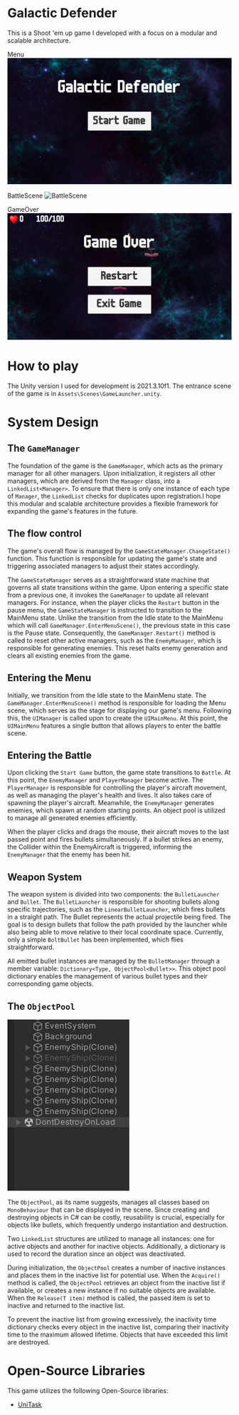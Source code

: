 # Galactic Defender

This is a Shoot 'em up game I developed with a focus on a modular and scalable architecture.

Menu
![Menu](READMEResources/Menu.png)

BattleScene
![BattleScene](READMEResources/BattleScene.png)

GameOver
![GameOver](READMEResources/GameOver.png)

# How to play

The Unity version I used for development is 2021.3.10f1.
The entrance scene of the game is in `Assets\Scenes\GameLauncher.unity`.

# System Design

## The `GameManager`

The foundation of the game is the `GameManager`, which acts as the primary manager for all other managers. Upon initialization, it registers all other managers, which are derived from the `Manager` class, into a `LinkedList<Manager>`. To ensure that there is only one instance of each type of `Manager`, the `LinkedList` checks for duplicates upon registration.I hope this modular and scalable architecture provides a flexible framework for expanding the game's features in the future.

## The flow control

The game's overall flow is managed by the `GameStateManager.ChangeState()` function. This function is responsible for updating the game's state and triggering associated managers to adjust their states accordingly.

The `GameStateManager` serves as a straightforward state machine that governs all state transitions within the game. Upon entering a specific state from a previous one, it invokes the `GameManager` to update all relevant managers. For instance, when the player clicks the `Restart` button in the pause menu, the `GameStateManager` is instructed to transition to the MainMenu state. Unlike the transition from the Idle state to the MainMenu which will call `GameManager.EnterMenuScene()`, the previous state in this case is the Pause state. Consequently, the `GameManager.Restart()` method is called to reset other active managers, such as the `EnemyManager`, which is responsible for generating enemies. This reset halts enemy generation and clears all existing enemies from the game.

## Entering the Menu

Initially, we transition from the Idle state to the MainMenu state. The `GameManager.EnterMenuScene()` method is responsible for loading the Menu scene, which serves as the stage for displaying our game's menu. Following this, the `UIManager` is called upon to create the `UIMainMenu`. At this point, the `UIMainMenu` features a single button that allows players to enter the battle scene.

## Entering the Battle

Upon clicking the `Start Game` button, the game state transitions to `Battle`. At this point, the `EnemyManager` and `PlayerManager` become active. The `PlayerManager` is responsible for controlling the player's aircraft movement, as well as managing the player's health and lives. It also takes care of spawning the player's aircraft. Meanwhile, the `EnemyManager` generates enemies, which spawn at random starting points. An object pool is utilized to manage all generated enemies efficiently.

When the player clicks and drags the mouse, their aircraft moves to the last passed point and fires bullets simultaneously. If a bullet strikes an enemy, the Collider within the EnemyAircraft is triggered, informing the `EnemyManager` that the enemy has been hit.

## Weapon System

The weapon system is divided into two components: the `BulletLauncher` and `Bullet`. The `BulletLauncher` is responsible for shooting bullets along specific trajectories, such as the `LinearBulletLauncher`, which fires bullets in a straight path. The Bullet represents the actual projectile being fired. The goal is to design bullets that follow the path provided by the launcher while also being able to move relative to their local coordinate space. Currently, only a simple `BoltBullet` has been implemented, which flies straightforward.

All emitted bullet instances are managed by the `BulletManager` through a member variable: `Dictionary<Type, ObjectPool<Bullet>>`. This object pool dictionary enables the management of various bullet types and their corresponding game objects.

## The `ObjectPool`

![ObjectPool](READMEResources/ObjectPool.gif)

The `ObjectPool`, as its name suggests, manages all classes based on `MonoBehaviour` that can be displayed in the scene. Since creating and destroying objects in C# can be costly, reusability is crucial, especially for objects like bullets, which frequently undergo instantiation and destruction.

Two `LinkedList` structures are utilized to manage all instances: one for active objects and another for inactive objects. Additionally, a dictionary is used to record the duration since an object was deactivated.

During initialization, the `ObjectPool` creates a number of inactive instances and places them in the inactive list for potential use. When the `Acquire()` method is called, the `ObjectPool` retrieves an object from the inactive list if available, or creates a new instance if no suitable objects are available. When the `Release(T item)` method is called, the passed item is set to inactive and returned to the inactive list.

To prevent the inactive list from growing excessively, the inactivity time dictionary checks every object in the inactive list, comparing their inactivity time to the maximum allowed lifetime. Objects that have exceeded this limit are destroyed.

# Open-Source Libraries
This game utilizes the following Open-Source libraries:
* [UniTask](https://github.com/Cysharp/UniTask)
